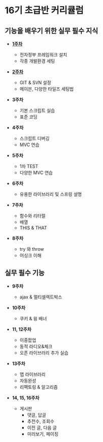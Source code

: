 # 16기 초급반 커리큘럼

## 기능을 배우기 위한 실무 필수 지식

- [**1주차**](1주차.md)
  - 전자정부 프레임워크 설치
  - 각종 개발환경 세팅


- [**2주차**](2주차.md)
    - GIT & SVN 설정
    - 메이븐, 다양한 타일즈 세팅법


- **3주차**
    - 기본 스크립트 실습
    - 표준 코딩


- **4주차**
    - 스크립트 디버깅
    - MVC 연습


- **5주차**
    - 1차 TEST
    - 다양한 MVC 연습


- **6주차**
    - 유용한 라이브러리 및 스프링 설명


- **7주차**
    - 함수와 리터럴
    - 배열
    - THIS & THAT


- **8주차**
    - try 와 throw
    - 어싱크 이해

## 실무 필수 기능

- **9주차**
    - ajax & 멀티셀렉트박스


- **10주차**
    - 쿠키 & 윙 배너


- **11, 12주차**
    - 이중팝업
    - 동적 라디오&체크
    - 오픈 라이브러리 추가 실습


- **13주차**
    - 맵 라이브러리
    - 자동완성
    - 리팩토링 & 알고리즘


- **14, 15, 16주차**
    - 게시판
        - 댓글, 답글
        - 추천수, 조회수
        - 이전 글, 다음 글
        - 미리보기, 페이징